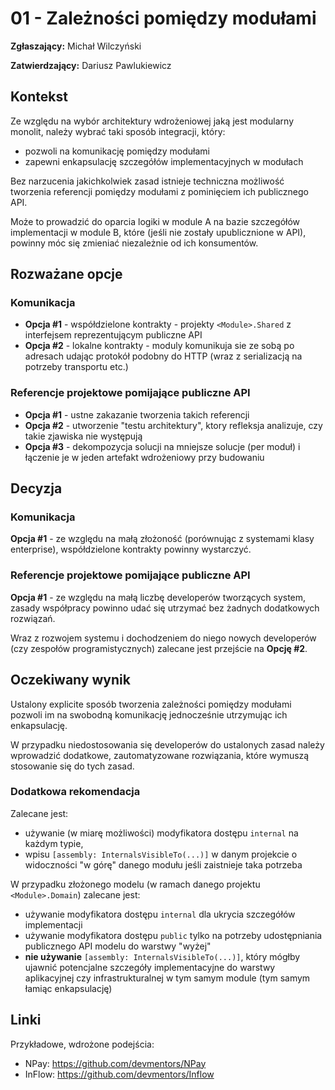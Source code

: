 # 01 - Zależności pomiędzy modułami

**Zgłaszający:** Michał Wilczyński

**Zatwierdzający:** Dariusz Pawlukiewicz

## Kontekst

Ze względu na wybór architektury wdrożeniowej jaką jest modularny monolit, należy wybrać taki sposób integracji, który:
- pozwoli na komunikację pomiędzy modułami
- zapewni enkapsulację szczegółów implementacyjnych w modułach

Bez narzucenia jakichkolwiek zasad istnieje techniczna możliwość tworzenia referencji pomiędzy modułami z pominięciem ich publicznego API.

Może to prowadzić do oparcia logiki w module A na bazie szczegółów implementacji w module B, które (jeśli nie zostały upublicznione w API), powinny móc się zmieniać niezależnie od ich konsumentów.

## Rozważane opcje

### Komunikacja
- **Opcja #1** - współdzielone kontrakty - projekty `<Module>.Shared` z interfejsem reprezentującym publiczne API
- **Opcja #2** - lokalne kontrakty - moduly komunikuja sie ze sobą po adresach udając protokół podobny do HTTP (wraz z serializacją na potrzeby transportu etc.)

### Referencje projektowe pomijające publiczne API
- **Opcja #1** - ustne zakazanie tworzenia takich referencji
- **Opcja #2** - utworzenie "testu architektury", ktory refleksja analizuje, czy takie zjawiska nie występują
- **Opcja #3** - dekompozycja solucji na mniejsze solucje (per moduł) i łączenie je w jeden artefakt wdrożeniowy przy budowaniu

## Decyzja

### Komunikacja

**Opcja #1** - ze względu na małą złożoność (porównując z systemami klasy enterprise), współdzielone kontrakty powinny wystarczyć.

### Referencje projektowe pomijające publiczne API
**Opcja #1** - ze względu na małą liczbę developerów tworzących system, zasady współpracy powinno udać się utrzymać bez żadnych dodatkowych rozwiązań.

Wraz z rozwojem systemu i dochodzeniem do niego nowych developerów (czy zespołów programistycznych) zalecane jest przejście na **Opcję #2**.

## Oczekiwany wynik

Ustalony explicite sposób tworzenia zależności pomiędzy modułami pozwoli im na swobodną komunikację jednocześnie utrzymując ich enkapsulację.

W przypadku niedostosowania się developerów do ustalonych zasad należy wprowadzić dodatkowe, zautomatyzowane rozwiązania, które wymuszą stosowanie się do tych zasad.

### Dodatkowa rekomendacja

Zalecane jest:
- używanie (w miarę możliwości) modyfikatora dostępu `internal` na każdym typie, 
- wpisu `[assembly: InternalsVisibleTo(...)]` w danym projekcie o widoczności "w górę" danego modułu jeśli zaistnieje taka potrzeba

W przypadku złożonego modelu (w ramach danego projektu `<Module>.Domain`) zalecane jest:
- używanie modyfikatora dostępu `internal` dla ukrycia szczegółów implementacji
- używanie modyfikatora dostępu `public` tylko na potrzeby udostępniania publicznego API modelu do warstwy "wyżej"
- **nie używanie** `[assembly: InternalsVisibleTo(...)]`, który mógłby ujawnić potencjalne szczegóły implementacyjne do warstwy aplikacyjnej czy infrastrukturalnej w tym samym module (tym samym łamiąc enkapsulację)

## Linki

Przykładowe, wdrożone podejścia:
- NPay: https://github.com/devmentors/NPay
- InFlow: https://github.com/devmentors/Inflow